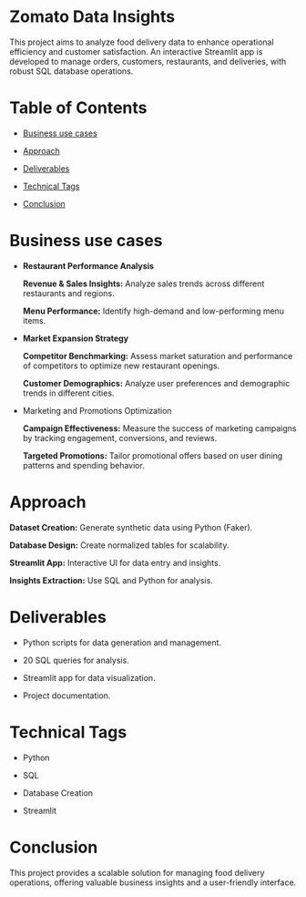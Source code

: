 # Zomato Data Insights

This project aims to analyze food delivery data to enhance operational efficiency and customer satisfaction. An interactive Streamlit app is developed to manage orders, customers, restaurants, and deliveries, with robust SQL database operations.


# Table of Contents

- [Business use cases](#Business_use_cases)

- [Approach](#Approach)
  
- [Deliverables](#Deliverables)

- [Technical Tags](#Technical_Tags)

- [Conclusion](#Conclusion)

  
# Business use cases

  - **Restaurant Performance Analysis**
    
    **Revenue & Sales Insights:**
        Analyze sales trends across different restaurants and regions.
    
    **Menu Performance:**
        Identify high-demand and low-performing menu items.
  
 - **Market Expansion Strategy**
    
    **Competitor Benchmarking:**
       Assess market saturation and performance of competitors to optimize new restaurant openings.
    
    **Customer Demographics:**
       Analyze user preferences and demographic trends in different cities.
  
  - Marketing and Promotions Optimization
  
    **Campaign Effectiveness:**
        Measure the success of marketing campaigns by tracking engagement, conversions, and reviews.
    
    **Targeted Promotions:**
        Tailor promotional offers based on user dining patterns and spending behavior.
    

# Approach

  **Dataset Creation:** Generate synthetic data using Python (Faker).
  
  **Database Design:** Create normalized tables for scalability.
  
  **Streamlit App:** Interactive UI for data entry and insights.
  
  **Insights Extraction:** Use SQL and Python for analysis.
  

# Deliverables

  - Python scripts for data generation and management.
  
  - 20 SQL queries for analysis.
  
  - Streamlit app for data visualization.
  
  - Project documentation.
    

# Technical Tags

  - Python

  - SQL

  - Database Creation

  - Streamlit 


# Conclusion

  This project provides a scalable solution for managing food delivery operations, offering valuable business insights and a user-friendly interface.

